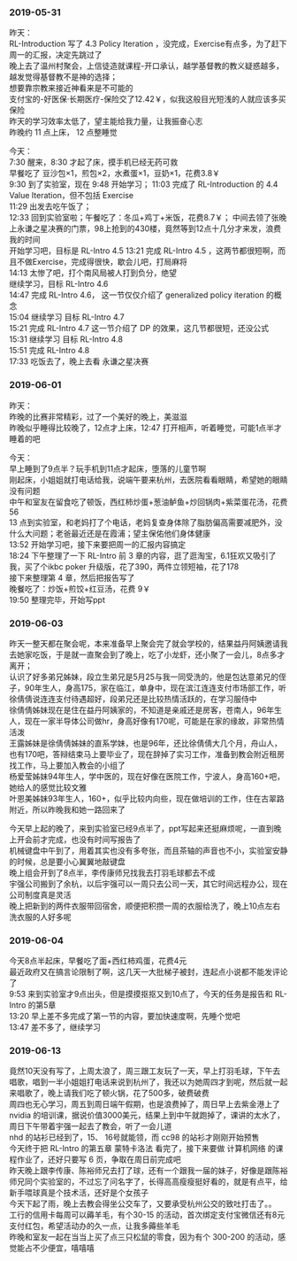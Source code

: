 ### 2019-05-31 ###
昨天：  
RL-Introduction 写了 4.3 Policy Iteration ，没完成，Exercise有点多，为了赶下周一的汇报，决定先跳过了  
晚上去了温州村聚会，上信徒造就课程-开口承认，越学基督教的教义疑惑越多，越发觉得基督教不是神的选择；  
想要靠宗教来接近神看来是不可能的  
支付宝的-好医保·长期医疗-保险交了12.42￥，似我这般目光短浅的人就应该多买保险  
昨天的学习效率太低了，望主能给我力量，让我振奋心志  
昨晚约 11 点上床， 12 点整睡觉

今天：  
7:30 醒来，8:30 才起了床，摸手机已经无药可救  
早餐吃了 豆沙包×1，煎包×2，水煮蛋×1，豆奶×1，花费3.8￥  
9:30 到了实验室，现在 9:48 开始学习；
11:03 完成了 RL-Introduction 的 4.4 Value Iteration，但不包括 Exercise  
11:29 出发去吃午饭了；  
12:33 回到实验室啦；午餐吃了：冬瓜+鸡丁+米饭，花费8.7￥；
中间去领了张晚上永谦之星决赛的门票，98上抢到的430楼，竟然等到12点十几分才来发，浪费我的时间  
开始学习吧，目标是 RL-Intro 4.5 
13:21 完成 RL-Intro 4.5 ，这两节都很短啊，而且不做Exercise，完成得很快，歇会儿吧，打局麻将  
14:13 太惨了吧，打个南风局被人打到负分，绝望  
继续学习，目标 RL-Intro 4.6  
14:47 完成 RL-Intro 4.6， 这一节仅仅介绍了 generalized policy iteration 的概念  
15:04 继续学习 目标 RL-Intro 4.7  
15:21 完成 RL-Intro 4.7  这一节介绍了 DP 的效果，这几节都很短，还没公式  
15:31 继续学习 目标 RL-Intro 4.8  
15:51 完成 RL-Intro 4.8  
17:33 吃饭去了，晚上去看 永谦之星决赛  

### 2019-06-01 ###
昨天：  
昨晚的比赛非常精彩，过了一个美好的晚上，美滋滋  
昨晚似乎睡得比较晚了，12点才上床，12:47 打开相声，听着睡觉，可能1点半才睡着的吧  

今天：  
早上睡到了9点半？玩手机到11点才起床，堕落的儿童节啊  
刚起床，小姐姐就打电话给我，说端午要来杭州，去医院看看眼睛，希望她的眼睛没有问题  
中午和室友在留食吃了顿饭，西红柿炒蛋+葱油鲈鱼+炒回锅肉+紫菜蛋花汤，花费56  
13 点到实验室，和老妈打了个电话，老妈复查身体除了脂肪偏高需要减肥外，没什么大问题；老爸最近还是在霞浦；望主保佑他们身体健康  
13:52 开始学习吧，接下来要把周一的汇报内容搞定  
18:24 下午整理了一下 RL-Intro 前 3 章的内容，逛了逛淘宝，6.1狂欢又吸引了我，买了个ikbc poker 升级版，花了390，两件立领短袖，花了178  
接下来整理第 4 章，然后把报告写了  
晚餐吃了：炒饭+煎饺+红豆汤，花费 9￥  
19:50 整理完毕，开始写ppt

### 2019-06-03 ###
昨天一整天都在聚会呢，本来准备早上聚会完了就会学校的，结果益丹阿姨邀请我去她家吃饭，于是就一直聚会到了晚上，吃了小龙虾，还小聚了一会儿，8点多才离开；  
认识了好多弟兄姊妹，段立生弟兄是5月25与我一同受洗的，他是包达意弟兄的侄子，90年生人，身高175，家在临江，单身中，现在滨江连连支付市场部工作，听徐倩倩说连连支付待遇超好，段弟兄还是比较热情活跃的，在学习服侍中  
徐倩倩姊妹现在是住在益丹阿姨家的，不知道是亲戚还是房客，苍南人，96年生人，现在一家半导体公司做hr，身高好像有170呢，可能是在家的缘故，非常热情活泼  
王露姊妹是徐倩倩姊妹的直系学妹，也是96年，还比徐倩倩大几个月，舟山人，也有170吧，答辩结束马上要毕业了，现在辞掉了实习工作，准备到教会附近租房找工作，马上要加入教会的小组了  
杨爱莹姊妹94年生人，学中医的，现在好像在医院工作，宁波人，身高160+吧，她给人的感觉比较文雅  
叶恩美姊妹93年生人，160+，似乎比较内向些，现在做培训的工作，住在古翠路附近，所以昨晚我和她一路回来了  

今天早上起的晚了，来到实验室已经9点半了，ppt写起来还挺麻烦呢，一直到晚上开会前才完成，也没有时间写报告了  
机械键盘中午到了，用着其实也没有多夸张，而且茶轴的声音也不小，实验室安静的时候，总是要小心翼翼地敲键盘  
晚上组会开到了8点半，李传康师兄找我去打羽毛球都去不成  
宇强公司搬到了余杭，以后宇强可以一周只去公司一天，其它时间远程办公，现在公司制度真是灵活  
晚上把新到的两件衣服带回宿舍，顺便把积攒一周的衣服给洗了，晚上10点左右洗衣服的人好多呢  

### 2019-06-04 ###
今天8点半起床，早餐吃了面+西红柿鸡蛋，花费4元  
最近政府又在搞言论限制了啊，这几天一大批梯子被封，连起点小说都不能发评论了  
9:53 来到实验室才9点出头，但是摸摸抠抠又到10点了，今天的任务是报告和 RL-Intro 的第5章  
13:20 早上差不多完成了第一节的内容，要加快速度啊，先睡个觉吧  
13:47 差不多了，继续学习  

### 2019-06-13 ###
竟然10天没有写了，上周太浪了，周三跟工友玩了一天，早上打羽毛球，下午去唱歌，唱到一半小姐姐打电话来说到杭州了，我还以为她周四才到呢，然后就一起来唱歌了，晚上请我们吃了顿火锅，花了500多，破费破费  
周四也无心学习，周五到周日端午假期，也是浪费掉了，周日早上去紫金港上了nvidia 的培训课，据说价值3000美元，结果上到中午就跑掉了，课讲的太水了，周日下午带着宇强一起去了教会，听了一会儿道  
nhd 的站衫已经到了，15、 16号就能领，而 cc98 的站衫才刚刚开始预售  
今天终于把 RL-Intro 的第五章 蒙特卡洛法 看完了，接下来要做 计算机网络 的课程作业了，还好只要写 6 页，争取在周日前完成吧  
昨天晚上跟李传康、陈裕师兄去打了球，还有一个跟我一届的妹子，好像是跟陈裕师兄同个实验室的，不过忘了问名字了，长得高高瘦瘦挺好看的，就是有点平，给新手喂球真是个技术活，还好是个女孩子  
今天下起了雨，晚上去教会得坐公交车了，又要承受杭州公交的致吐打击了。。  
工行的信用卡每周可以薅羊毛，有个30-15 的活动，首次绑定支付宝微信还有8元支付红包，希望活动办的久一点，让我多薅些羊毛  
昨晚和室友一起在当当上买了点三只松鼠的零食，因为有个 300-200 的活动，感觉能占不少便宜，嘻嘻嘻  
